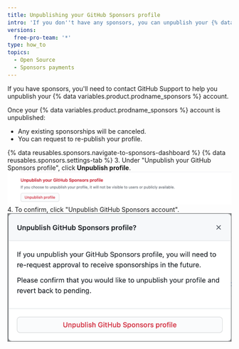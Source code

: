 ```yaml
---
title: Unpublishing your GitHub Sponsors profile
intro: 'If you don''t have any sponsors, you can unpublish your {% data variables.product.prodname_sponsors %} profile.'
versions:
  free-pro-team: '*'
type: how_to
topics:
  - Open Source
  - Sponsors payments
---
```


If you have sponsors, you'll need to contact GitHub Support to help you unpublish your {% data variables.product.prodname_sponsors %} account.

Once your {% data variables.product.prodname_sponsors %} account is unpublished:
- Any existing sponsorships will be canceled.
- You can request to re-publish your profile.

{% data reusables.sponsors.navigate-to-sponsors-dashboard %}
{% data reusables.sponsors.settings-tab %}
3. Under "Unpublish your GitHub Sponsors profile", click **Unpublish profile**.
  !["Unpublish profile" button](/assets/images/help/sponsors/unpublish-profile-button.png)
4. To confirm, click "Unpublish GitHub Sponsors account".
  !["Unpublish GitHub Sponsors profile" button](/assets/images/help/sponsors/unpublish-profile-dialog.png)
